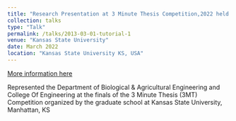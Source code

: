 ```yaml
---
title: "Research Presentation at 3 Minute Thesis Competition,2022 held at Kansas State University"
collection: talks
type: "Talk"
permalink: /talks/2013-03-01-tutorial-1
venue: "Kansas State University"
date: March 2022
location: "Kansas State University KS, USA"
---
```


[More information here](https://www.k-state.edu/media/newsreleases/2022-03/3mt-winners3722.html)

Represented the Department of Biological & Agricultural Engineering and College Of Engineering at the finals of the 3 Minute Thesis (3MT) Competition organized by the graduate school at Kansas State University, Manhattan, KS
